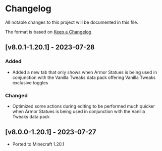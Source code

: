 # Changelog
All notable changes to this project will be documented in this file.

The format is based on [Keep a Changelog].

## [v8.0.1-1.20.1] - 2023-07-28
### Added
- Added a new tab that only shows when Armor Statues is being used in conjunction with the Vanilla Tweaks data pack offering Vanilla Tweaks exclusive toggles
### Changed
- Optimized some actions during editing to be performed much quicker when Armor Statues is being used in conjunction with the Vanilla Tweaks data pack

## [v8.0.0-1.20.1] - 2023-07-27
- Ported to Minecraft 1.20.1

[Keep a Changelog]: https://keepachangelog.com/en/1.0.0/
